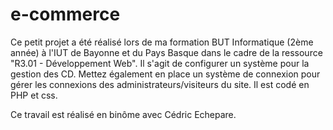 # e-commerce
Ce petit projet a été réalisé lors de ma formation BUT Informatique (2ème année) à l'IUT de Bayonne et du Pays Basque dans le cadre de la ressource "R3.01 - Développement Web". Il s'agit de configurer un système pour la gestion des CD. Mettez également en place un système de connexion pour gérer les connexions des administrateurs/visiteurs du site. Il est codé en PHP et css.

Ce travail est réalisé en binôme avec Cédric Echepare.
